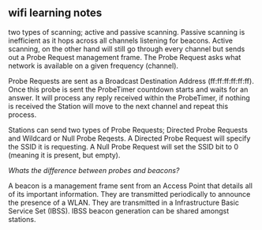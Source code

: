 ## wifi learning notes

two types of scanning; active and passive scanning. Passive scanning is inefficient as it hops across all channels listening for beacons. Active scanning, on the other hand will still go through every channel but sends out a Probe Request management frame. The Probe Request asks what network is available on a given frequency (channel). 

Probe Requests are sent as a Broadcast Destination Address (ff:ff:ff:ff:ff:ff). Once this probe is sent the ProbeTimer countdown starts and waits for an answer. It will process any reply received within the ProbeTimer, if nothing is received the Station will move to the next channel and repeat this process.

Stations can send two types of Probe Requests; Directed Probe Requests and Wildcard or Null Probe Reqests. A Directed Probe Request will specify the SSID it is requesting. A Null Probe Request will set the SSID bit to 0 (meaning it is present, but empty). 

*Whats the difference between probes and beacons?*

A beacon is a management frame sent from an Access Point that details all of its important information. They are transmitted periodically to announce the presence of a WLAN. They are transmitted in a Infrastructure Basic Service Set (IBSS). IBSS beacon generation can be shared amongst stations.